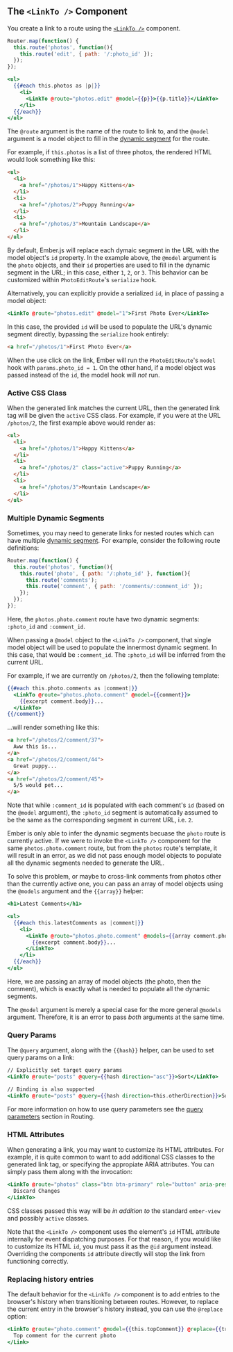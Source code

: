 ## The `<LinkTo />` Component

You create a link to a route using the
[`<LinkTo />`](https://www.emberjs.com/api/ember/release/classes/Ember.Templates.helpers/methods/get?anchor=link-to)
component.

```javascript {data-filename=app/router.js}
Router.map(function() {
  this.route('photos', function(){
    this.route('edit', { path: '/:photo_id' });
  });
});
```

```handlebars {data-filename=app/templates/photos.hbs}
<ul>
  {{#each this.photos as |p|}}
    <li>
      <LinkTo @route="photos.edit" @model={{p}}>{{p.title}}</LinkTo>
    </li>
  {{/each}}
</ul>
```

The `@route` argument is the name of the route to link to, and the `@model`
argument is a model object to fill in the [dynamic segment](../../routing/defining-your-routes/#toc_dynamic-segments)
for the route.

For example, if `this.photos` is a list of three photos, the rendered HTML
would look something like this:

```html
<ul>
  <li>
    <a href="/photos/1">Happy Kittens</a>
  </li>
  <li>
    <a href="/photos/2">Puppy Running</a>
  </li>
  <li>
    <a href="/photos/3">Mountain Landscape</a>
  </li>
</ul>
```

By default, Ember.js will replace each dymaic segment in the URL with the
model object's `id` property. In the example above, the `@model` argument
is the `photo` objects, and their `id` properties are used to fill in the
dynamic segment in the URL; in this case, either `1`, `2`, or `3`. This
behavior can be customized within `PhotoEditRoute`'s `serialize` hook.

Alternatively, you can explicitly provide a serialized `id`, in place of
passing a model object:

```handlebars {data-filename=app/templates/photos.hbs}
<LinkTo @route="photos.edit" @model="1">First Photo Ever</LinkTo>
```

In this case, the provided `id` will be used to populate the URL's dynamic
segment directly, bypassing the `serialize` hook entirely:

```html
<a href="/photos/1">First Photo Ever</a>
```

When the use click on the link, Ember will run the `PhotoEditRoute`'s `model`
hook with `params.photo_id = 1`. On the other hand, if a model object was
passed instead of the `id`, the model hook will _not_ run.

### Active CSS Class

When the generated link matches the current URL, then the generated link tag
will be given the `active` CSS class. For example, if you were at the URL
`/photos/2`, the first example above would render as:

```html
<ul>
  <li>
    <a href="/photos/1">Happy Kittens</a>
  </li>
  <li>
    <a href="/photos/2" class="active">Puppy Running</a>
  </li>
  <li>
    <a href="/photos/3">Mountain Landscape</a>
  </li>
</ul>
```

### Multiple Dynamic Segments

Sometimes, you may need to generate links for nested routes which can
have multiple [dynamic segment](../../routing/defining-your-routes/#toc_dynamic-segments).
For example, consider the following route definitions:

```javascript {data-filename=app/router.js}
Router.map(function() {
  this.route('photos', function(){
    this.route('photo', { path: '/:photo_id' }, function(){
      this.route('comments');
      this.route('comment', { path: '/comments/:comment_id' });
    });
  });
});
```

Here, the `photos.photo.comment` route have two dynamic segments:
`:photo_id` and `:comment_id`.

When passing a `@model` object to the `<LinkTo />` component, that single model
object will be used to populate the innermost dynamic segment. In this case,
that would be `:comment_id`. The `:photo_id` will be inferred from the current
URL.

For example, if we are currently on `/photos/2`, then the following template:

```handlebars {data-filename=app/templates/photos/photo.hbs}
{{#each this.photo.comments as |comment|}}
  <LinkTo @route="photos.photo.comment" @model={{comment}}>
    {{excerpt comment.body}}...
  </LinkTo>
{{/comment}}
```

...will render something like this:

```html
<a href="/photos/2/comment/37">
  Aww this is...
</a>
<a href="/photos/2/comment/44">
  Great puppy...
</a>
<a href="/photos/2/comment/45">
  5/5 would pet...
</a>
```

Note that while `:comment_id` is populated with each comment's `id` (based on
the `@model` argument), the `:photo_id` segment is automatically assumed to be
the same as the corresponding segment in current URL, i.e. `2`.

Ember is only able to infer the dynamic segments becuase the `photo` route is
currently active. If we were to invoke the `<LinkTo />` component for the same
`photos.photo.comment` route, but from the `photos` route's template, it will
result in an error, as we did not pass enough model objects to populate all the
dynamic segments needed to generate the URL.

To solve this problem, or maybe to cross-link comments from photos other than
the currently active one, you can pass an array of model objects using the
`@models` argument and the `{{array}}` helper:

```handlebars {data-filename=app/templates/photos.hbs}
<h1>Latest Comments</h1>

<ul>
  {{#each this.latestComments as |comment|}}
    <li>
      <LinkTo @route="photos.photo.comment" @models={{array comment.photo comment}}>
        {{excerpt comment.body}}...
      </LinkTo>
    </li>
  {{/each}}
</ul>
```

Here, we are passing an array of model objects (the photo, then the comment),
which is exactly what is needed to populate all the dynamic segments.

The `@model` argument is merely a special case for the more general `@models`
argument. Therefore, it is an error to pass _both_ arguments at the same time.

### Query Params

The `@query` argument, along with the `{{hash}}` helper, can be used to set
query params on a link:

```handlebars
// Explicitly set target query params
<LinkTo @route="posts" @query={{hash direction="asc"}}>Sort</LinkTo>

// Binding is also supported
<LinkTo @route="posts" @query={{hash direction=this.otherDirection}}>Sort</LinkTo>
```

For more information on how to use query parameters see the [query parameters](../../routing/query-params/) section in Routing.

### HTML Attributes

When generating a link, you may want to customize its HTML attributes. For
example, it is quite common to want to add additional CSS classes to the
generated link tag, or specifying the appropiate ARIA attributes. You can
simply pass them along with the invocation:

```handlebars {data-filename=app/templates/photos/edit.hbs}
<LinkTo @route="photos" class="btn btn-primary" role="button" aria-pressed="false">
  Discard Changes
</LinkTo>
```

CSS classes passed this way will be _in addition to_ the standard `ember-view`
and possibly `active` classes.

Note that the `<LinkTo />` component uses the element's `id` HTML attribute
internally for event dispatching purposes. For that reason, if you would like
to customize its HTML `id`, you must pass it as the `@id` argument instead.
Overriding the components `id` attribute directly will stop the link from
functioning correctly.

### Replacing history entries

The default behavior for the `<LinkTo />` component is to add entries to the
browser's history when transitioning between routes. However, to replace the
current entry in the browser's history instead, you can use the `@replace`
option:

```handlebars
<LinkTo @route="photo.comment" @model={{this.topComment}} @replace={{true}}>
  Top comment for the current photo
</Link>
```
